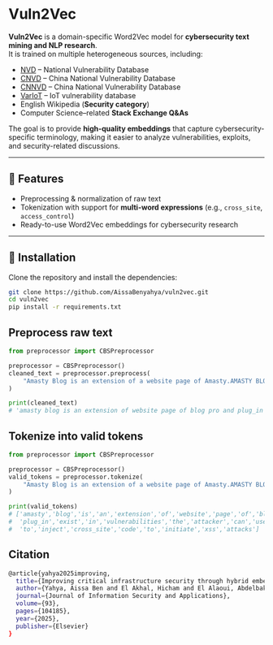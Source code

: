 # Vuln2Vec

**Vuln2Vec** is a domain-specific Word2Vec model for **cybersecurity text mining and NLP research**.  
It is trained on multiple heterogeneous sources, including:  

- [NVD](https://nvd.nist.gov/) – National Vulnerability Database  
- [CNVD](https://www.cnvd.org.cn/) – China National Vulnerability Database  
- [CNNVD](http://www.cnnvd.org.cn/) – China National Vulnerability Database  
- [VarIoT](https://variotdbs.fzi.de/) – IoT vulnerability database  
- English Wikipedia (**Security category**)  
- Computer Science–related **Stack Exchange Q&As**  

The goal is to provide **high-quality embeddings** that capture cybersecurity-specific terminology, making it easier to analyze vulnerabilities, exploits, and security-related discussions.

---

## 🚀 Features
- Preprocessing & normalization of raw text
- Tokenization with support for **multi-word expressions** (e.g., `cross_site`, `access_control`)
- Ready-to-use Word2Vec embeddings for cybersecurity research

---

## 🔧 Installation
Clone the repository and install the dependencies:

```bash
git clone https://github.com/AissaBenyahya/vuln2vec.git
cd vuln2vec
pip install -r requirements.txt
```
## Preprocess raw text
```python
from preprocessor import CBSPreprocessor

preprocessor = CBSPreprocessor()
cleaned_text = preprocessor.preprocess(
    "Amasty Blog is an extension of a website page of Amasty.AMASTY BLOG Pro 2.10.3 and 2.10.4 plug-in exist in cross-site scripting vulnerabilities. The attacker can use vulnerabilities to inject cross-site code to initiate XSS attacks."
)

print(cleaned_text)
# 'amasty blog is an extension of website page of blog pro and plug_in exist in vulnerabilities the attacker can use vulnerabilities to inject cross_site code to initiate xss attacks'
```
## Tokenize into valid tokens
```python
from preprocessor import CBSPreprocessor

preprocessor = CBSPreprocessor()
valid_tokens = preprocessor.tokenize(
    "Amasty Blog is an extension of a website page of Amasty.AMASTY BLOG Pro 2.10.3 and 2.10.4 plug-in exist in cross-site scripting vulnerabilities. The attacker can use vulnerabilities to inject cross-site code to initiate XSS attacks."
)

print(valid_tokens)
# ['amasty','blog','is','an','extension','of','website','page','of','blog','pro','and',
#  'plug_in','exist','in','vulnerabilities','the','attacker','can','use','vulnerabilities',
#  'to','inject','cross_site','code','to','initiate','xss','attacks']
```

## Citation
```bash
@article{yahya2025improving,
  title={Improving critical infrastructure security through hybrid embeddings for vulnerability classification},
  author={Yahya, Aissa Ben and El Akhal, Hicham and El Alaoui, Abdelbaki El Belrhiti},
  journal={Journal of Information Security and Applications},
  volume={93},
  pages={104185},
  year={2025},
  publisher={Elsevier}
}
```
